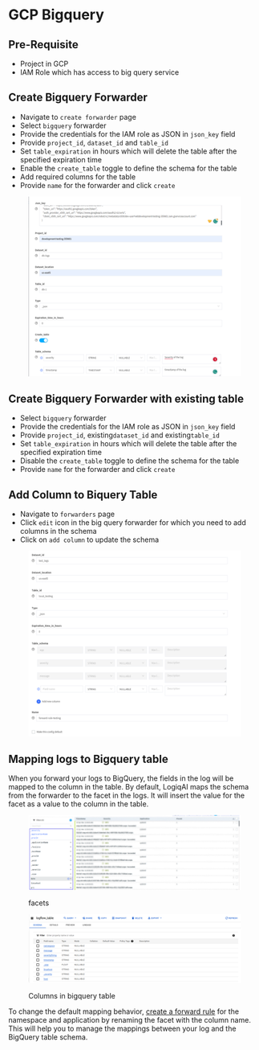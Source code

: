 # GCP Bigquery

## Pre-Requisite

* Project in GCP
* IAM Role which has access to big query service

## Create Bigquery Forwarder

* Navigate to `create forwarder` page
* Select `bigquery` forwarder
* Provide the credentials for the IAM role as JSON  in `json_key` field
* Provide `project_id`, `dataset_id` and `table_id`
* Set `table_expiration` in hours which will delete the table after the specified expiration time
* Enable the `create_table` toggle to define the schema for the table
* Add required columns for the table
* Provide `name` for the forwarder and click `create`

<figure><img src="../.gitbook/assets/image (2).png" alt=""><figcaption></figcaption></figure>

## Create Bigquery Forwarder with existing table

* Select `bigquery` forwarder
* Provide the credentials for the IAM role as JSON  in `json_key` field
* Provide `project_id`, existing`dataset_id` and  existing`table_id`
* Set `table_expiration` in hours which will delete the table after the specified expiration time
* Disable the `create_table` toggle to define the schema for the table
* Provide `name` for the forwarder and click `create`



## Add Column to Biquery Table

* Navigate to `forwarders` page
* Click `edit` icon in the big query forwarder for which you need to add columns in the schema
* Click on `add column` to update the schema

<figure><img src="../.gitbook/assets/image (4).png" alt=""><figcaption></figcaption></figure>

## Mapping logs to Bigquery table

When you forward your logs to BigQuery, the fields in the log will be mapped to the column in the table. By default, LogiqAI maps the schema from the forwarder to the facet in the logs. It will insert the value for the facet as a value to the column in the table.

<figure><img src="../.gitbook/assets/Screenshot from 2023-04-10 18-07-03.png" alt=""><figcaption><p>facets</p></figcaption></figure>

<figure><img src="../.gitbook/assets/image (1).png" alt=""><figcaption><p>Columns in bigquery table</p></figcaption></figure>

To change the default mapping behavior, [create a forward rule](https://docs.logiq.ai/data-management/forward) for the namespace and application by renaming the facet with the column name. This will help you to manage the mappings between your log and the BigQuery table schema.


